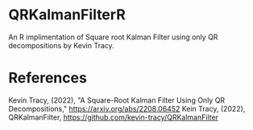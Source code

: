 # QRKalmanFilterR
An R implimentation of Square root Kalman Filter using only QR decompositions by Kevin Tracy.

# References
Kevin Tracy, (2022), "A Square-Root Kalman Filter Using Only QR Decompositions," https://arxiv.org/abs/2208.06452
Kein Tracy, (2022), QRKalmanFilter, 
https://github.com/kevin-tracy/QRKalmanFilter
